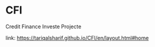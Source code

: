 # CFI
Credit Finance Investe Projecte

link: https://tariqalsharif.github.io/CFI/en/layout.html#home
